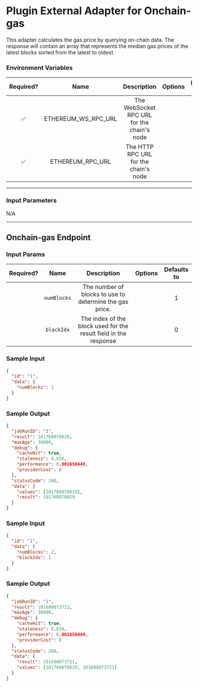 # Plugin External Adapter for Onchain-gas

This adapter calculates the gas price by querying on-chain data. The response will contain an array that represents the median gas
prices of the latest blocks sorted from the latest to oldest.

### Environment Variables

| Required? |        Name         |                Description                 | Options | Defaults to |
| :-------: | :-----------------: | :----------------------------------------: | :-----: | :---------: |
|    ✅     | ETHEREUM_WS_RPC_URL | The WebSocket RPC URL for the chain's node |         |             |
|    ✅     |  ETHEREUM_RPC_URL   |   The HTTP RPC URL for the chain's node    |         |             |

---

### Input Parameters

N/A

---

## Onchain-gas Endpoint

### Input Params

| Required? |    Name     |                           Description                            | Options | Defaults to |
| :-------: | :---------: | :--------------------------------------------------------------: | :-----: | :---------: |
|           | `numBlocks` |     The number of blocks to use to determine the gas price.      |         |      1      |
|           | `blockIdx`  | The index of the block used for the result field in the response |         |      0      |

### Sample Input

```json
{
  "id": "1",
  "data": {
    "numBlocks": 1
  }
}
```

### Sample Output

```json
{
  "jobRunID": "1",
  "result": 101768070829,
  "maxAge": 30000,
  "debug": {
    "cacheHit": true,
    "staleness": 0.836,
    "performance": 0.001656449,
    "providerCost": 0
  },
  "statusCode": 200,
  "data": {
    "values": [101768070829],
    "result": 101768070829
  }
}
```

### Sample Input

```json
{
  "id": "1",
  "data": {
    "numBlocks": 2,
    "blockIdx": 1
  }
}
```

### Sample Output

```json
{
  "jobRunID": "1",
  "result": 101698073721,
  "maxAge": 30000,
  "debug": {
    "cacheHit": true,
    "staleness": 0.836,
    "performance": 0.001656449,
    "providerCost": 0
  },
  "statusCode": 200,
  "data": {
    "result": 101698073721,
    "values": [101768070829, 101698073721]
  }
}
```

